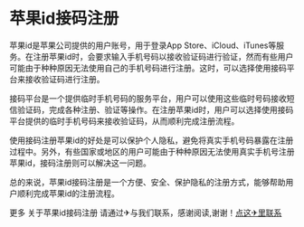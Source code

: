 # 苹果id接码注册

苹果id是苹果公司提供的用户账号，用于登录App Store、iCloud、iTunes等服务。在注册苹果id时，会要求输入手机号码以接收验证码进行验证，然而有些用户可能由于种种原因无法使用自己的手机号码进行注册。这时，可以选择使用接码平台来接收验证码进行注册。

接码平台是一个提供临时手机号码的服务平台，用户可以使用这些临时号码接收短信验证码，完成各种注册、验证等操作。在注册苹果id时，用户可以选择使用接码平台提供的临时手机号码来接收验证码，从而顺利完成注册流程。

使用接码注册苹果id的好处是可以保护个人隐私，避免将真实手机号码暴露在注册过程中。另外，有些国家或地区的用户可能由于种种原因无法使用真实手机号注册苹果id，接码注册则可以解决这一问题。

总的来说，苹果id接码注册是一个方便、安全、保护隐私的注册方式，能够帮助用户顺利完成苹果id的注册流程。

更多 关于苹果id接码注册 请通过✈与我们联系，感谢阅读,谢谢！[点这✈里联系](https://b.k02.cc)